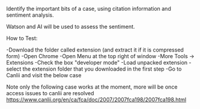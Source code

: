 Identify the important bits of a case, using citation information and sentiment analysis.

Watson and AI will be used to assess the sentiment.

How to Test:

-Download the folder called extension (and extract it if it is compressed form)
-Open Chrome
-Open Menu at the top right of window
-More Tools -> Extensions
-Check the box "developer mode"
-Load unpacked extension
-select the extension folder that you downloaded in the first step
-Go to Canlii and visit the below case

Note only the following case works at the moment, more will be once access issues to canlii are resolved
https://www.canlii.org/en/ca/fca/doc/2007/2007fca198/2007fca198.html

